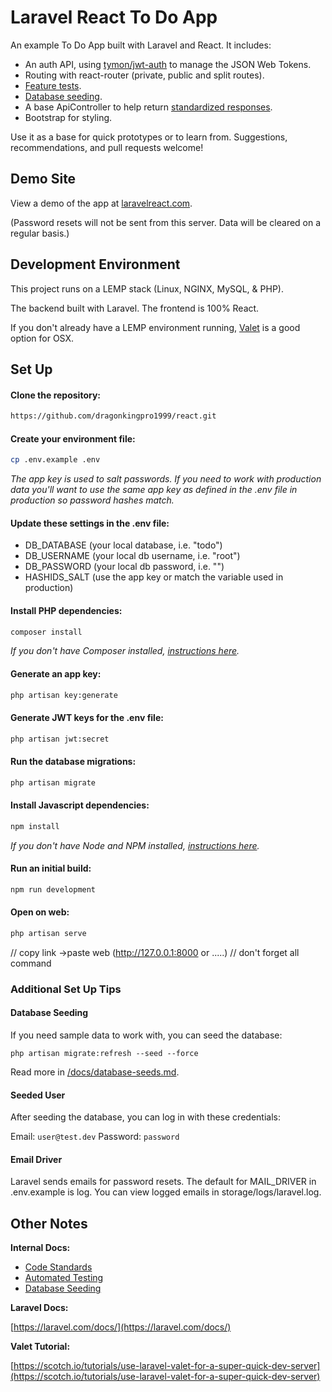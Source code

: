 # Laravel React To Do App

An example To Do App built with Laravel and React. It includes:

-   An auth API, using [tymon/jwt-auth](https://github.com/tymondesigns/jwt-auth) to manage the JSON Web Tokens.
-   Routing with react-router (private, public and split routes).
-   [Feature tests](https://github.com/devinsays/laravel-react-bootstrap/blob/master/docs/automated-testing.md).
-   [Database seeding](https://github.com/devinsays/laravel-react-bootstrap/blob/master/docs/database-seeds.md).
-   A base ApiController to help return [standardized responses](https://github.com/devinsays/laravel-react-bootstrap/blob/master/docs/api-format.md).
-   Bootstrap for styling.

Use it as a base for quick prototypes or to learn from. Suggestions, recommendations, and pull requests welcome!

## Demo Site

View a demo of the app at [laravelreact.com](https://laravelreact.com/).

(Password resets will not be sent from this server. Data will be cleared on a regular basis.)

## Development Environment

This project runs on a LEMP stack (Linux, NGINX, MySQL, & PHP).

The backend built with Laravel. The frontend is 100% React.

If you don't already have a LEMP environment running, [Valet](https://laravel.com/docs/valet) is a good option for OSX.

## Set Up

#### Clone the repository:

```bash
https://github.com/dragonkingpro1999/react.git
```

#### Create your environment file:

```bash
cp .env.example .env
```

_The app key is used to salt passwords. If you need to work with production data you'll want to use the same app key as defined in the .env file in production so password hashes match._

#### Update these settings in the .env file:

-   DB_DATABASE (your local database, i.e. "todo")
-   DB_USERNAME (your local db username, i.e. "root")
-   DB_PASSWORD (your local db password, i.e. "")
-   HASHIDS_SALT (use the app key or match the variable used in production)

#### Install PHP dependencies:

```bash
composer install
```

_If you don't have Composer installed, [instructions here](https://getcomposer.org/)._

#### Generate an app key:

```bash
php artisan key:generate
```

#### Generate JWT keys for the .env file:

```bash
php artisan jwt:secret
```

#### Run the database migrations:

```bash
php artisan migrate
```

#### Install Javascript dependencies:

```bash
npm install
```

_If you don't have Node and NPM installed, [instructions here](https://www.npmjs.com/get-npm)._

#### Run an initial build:

```bash
npm run development
```

#### Open on web:


```bash
php artisan serve

```
// copy link ->paste web (http://127.0.0.1:8000 or .....)
// don't forget all command

### Additional Set Up Tips

#### Database Seeding

If you need sample data to work with, you can seed the database:

```
php artisan migrate:refresh --seed --force
```

Read more in [/docs/database-seeds.md](https://github.com/devinsays/laravel-react-bootstrap/blob/master/docs/database-seeds.md).

#### Seeded User

After seeding the database, you can log in with these credentials:

Email: `user@test.dev`
Password: `password`

#### Email Driver

Laravel sends emails for password resets. The default for MAIL_DRIVER in .env.example is log. You can view logged emails in storage/logs/laravel.log.

## Other Notes

**Internal Docs:**

-   [Code Standards](https://github.com/devinsays/laravel-react-bootstrap/blob/master/docs/code-standards.md)
-   [Automated Testing](https://github.com/devinsays/laravel-react-bootstrap/blob/master/docs/automated-testing.md)
-   [Database Seeding](https://github.com/devinsays/laravel-react-bootstrap/blob/master/docs/database-seeds.md)

**Laravel Docs:**

[https://laravel.com/docs/](https://laravel.com/docs/)

**Valet Tutorial:**

[https://scotch.io/tutorials/use-laravel-valet-for-a-super-quick-dev-server](https://scotch.io/tutorials/use-laravel-valet-for-a-super-quick-dev-server)

